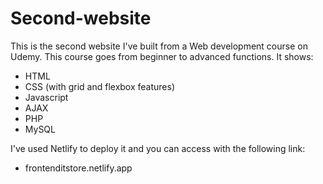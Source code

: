 # Second-website

This is the second website I've built from a Web development course on Udemy. This course goes from beginner to advanced functions. It shows:

* HTML
* CSS (with grid and flexbox features)
* Javascript
* AJAX
* PHP
* MySQL

I've used Netlify to deploy it and you can access with the following link:
+ frontenditstore.netlify.app
